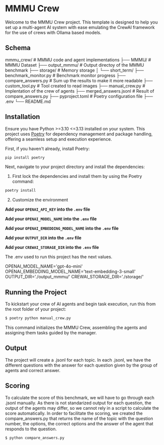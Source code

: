 # MMMU Crew

Welcome to the MMMU Crew project. This template is designed to help you set up a multi-agent AI system with ease emulating the CrewAI framework for the use of crews with Ollama based models.

## Schema
mmmu_crew/ # MMMU code and agent implementations
├── MMMU/ # MMMU Dataset
├── output_mmmu/ # Output directoy of the MMMU benchmark
├── storage/ # Memory storage
│   └── short_term/
├── benchmark_monitor.py # Benchmark monitor progress
├── compare_answers.py # Sum up the results to make it more readable
├── custom_tool.py # Tool created to read images
├── manual_crew.py # Implentation of the crew of agents
├── merged_answers.jsonl # Result of compare_answers.py
├── pyproject.toml # Poetry configuration file
├── .env
└── README.md


## Installation

Ensure you have Python >=3.10 <=3.13 installed on your system. This project uses [Poetry](https://python-poetry.org/) for dependency management and package handling, offering a seamless setup and execution experience.

First, if you haven't already, install Poetry:

```bash
pip install poetry
```

Next, navigate to your project directory and install the dependencies:

1. First lock the dependencies and install them by using the Poetry command:
```bash
poetry install
```
2. Customize the environment

**Add your `OPENAI_API_KEY` into the `.env` file**

**Add your `OPENAI_MODEL_NAME` into the `.env` file**

**Add your `OPENAI_EMBEDDING_MODEL_NAME` into the `.env` file**

**Add your `OUTPUT_DIR` into the `.env` file**

**Add your `CREWAI_STORAGE_DIR` into the `.env` file**


The .env used to run this project has the next values.

OPENAI_MODEL_NAME='gpt-4o-mini'
OPENAI_EMBEDDING_MODEL_NAME='text-embedding-3-small'
OUTPUT_DIR='./output_mmmu/'
CREWAI_STORAGE_DIR='./storage/'

## Running the Project

To kickstart your crew of AI agents and begin task execution, run this from the root folder of your project:

```bash
$ poetry python manual_crew.py
```

This command initializes the MMMU Crew, assembling the agents and assigning them tasks guided by the manager.

## Output

The project will create a .jsonl for each topic. In each .jsonl, we have the different questions with the answer for each question given by the group of agents and correct answer.

## Scoring

To calculate the score of this benchmark, we will have to go through each .jsonl manually. As there is not standarized output for each question, the output of the agents may differ, so we cannot rely in a script to calculate the score automatically. In order to facilitate the scoring, we created the compare_answers.py that returns the name of the topic with the question number, the options, the correct options and the answer of the agent that responds to the question.

```bash
$ python compare_answers.py
```